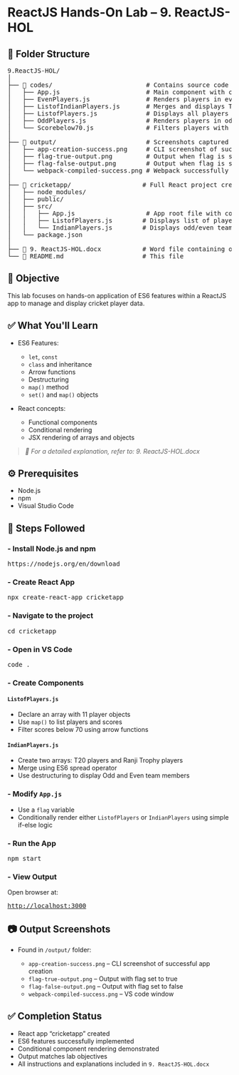 # ReactJS Hands-On Lab – 9. ReactJS-HOL

## 📁 Folder Structure
<pre>9.ReactJS-HOL/
│
├── 📂 codes/                         # Contains source code snippets of React components
│   ├── App.js                       # Main component with conditional rendering using flag
│   ├── EvenPlayers.js               # Renders players in even team using ES6 destructuring
│   ├── ListofIndianPlayers.js       # Merges and displays T20 and Ranji players
│   ├── ListofPlayers.js             # Displays all players and their scores using map()
│   ├── OddPlayers.js                # Renders players in odd team using ES6 destructuring
│   └── Scorebelow70.js              # Filters players with score < 70 using arrow functions
│
├── 📂 output/                        # Screenshots captured during execution
│   ├── app-creation-success.png     # CLI screenshot of successful app creation
│   ├── flag-true-output.png         # Output when flag is set to true
│   ├── flag-false-output.png        # Output when flag is set to false
│   └── webpack-compiled-success.png # Webpack successfully compiled the app
│
├── 📂 cricketapp/                   # Full React project created during the lab
│   ├── node_modules/
│   ├── public/
│   ├── src/
│   │   ├── App.js                   # App root file with conditional rendering
│   │   ├── ListofPlayers.js        # Displays list of players and their scores
│   │   └── IndianPlayers.js        # Displays odd/even team using destructuring
│   └── package.json
│
├── 📄 9. ReactJS-HOL.docx           # Word file containing objective answers and instructions
└── 📄 README.md                     # This file</pre>

## 📌 Objective

This lab focuses on hands-on application of ES6 features within a ReactJS app to manage and display cricket player data.

## ✅ What You'll Learn

* ES6 Features:

  * `let`, `const`
  * `class` and inheritance
  * Arrow functions
  * Destructuring
  * `map()` method
  * `set()` and `map()` objects

* React concepts:

  * Functional components
  * Conditional rendering
  * JSX rendering of arrays and objects

> *📝 For a detailed explanation, refer to: 9. ReactJS-HOL.docx*

## ⚙️ Prerequisites

* Node.js
* npm
* Visual Studio Code

## 🚀 Steps Followed

### - Install Node.js and npm

<pre>https://nodejs.org/en/download</pre>

### - Create React App

<pre>npx create-react-app cricketapp</pre>

### - Navigate to the project

<pre>cd cricketapp</pre>

### - Open in VS Code

<pre>code .</pre>

### - Create Components

#### `ListofPlayers.js`

* Declare an array with 11 player objects
* Use `map()` to list players and scores
* Filter scores below 70 using arrow functions

#### `IndianPlayers.js`

* Create two arrays: T20 players and Ranji Trophy players
* Merge using ES6 spread operator
* Use destructuring to display Odd and Even team members

### - Modify `App.js`

* Use a `flag` variable
* Conditionally render either `ListofPlayers` or `IndianPlayers` using simple if-else logic

### - Run the App

<pre>npm start</pre>

### - View Output

Open browser at: <pre>[http://localhost:3000](http://localhost:3000)</pre>

## 📷 Output Screenshots

* Found in `/output/` folder:

  * `app-creation-success.png` – CLI screenshot of successful app creation
  * `flag-true-output.png` – Output with flag set to true
  * `flag-false-output.png` – Output with flag set to false
  * `webpack-compiled-success.png` – VS code window

## ✅ Completion Status

* React app “cricketapp” created
* ES6 features successfully implemented
* Conditional component rendering demonstrated
* Output matches lab objectives
* All instructions and explanations included in `9. ReactJS-HOL.docx`

